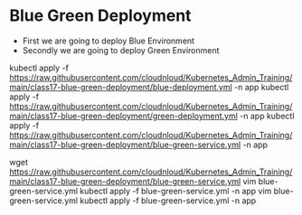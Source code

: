 # Blue Green Deployment

- First we are going to deploy Blue Environment
- Secondly we are going to deploy Green Environment


kubectl apply -f https://raw.githubusercontent.com/cloudnloud/Kubernetes_Admin_Training/main/class17-blue-green-deployment/blue-deployment.yml -n app
kubectl apply -f https://raw.githubusercontent.com/cloudnloud/Kubernetes_Admin_Training/main/class17-blue-green-deployment/green-deployment.yml -n app
kubectl apply -f https://raw.githubusercontent.com/cloudnloud/Kubernetes_Admin_Training/main/class17-blue-green-deployment/blue-green-service.yml -n app

wget https://raw.githubusercontent.com/cloudnloud/Kubernetes_Admin_Training/main/class17-blue-green-deployment/blue-green-service.yml
vim blue-green-service.yml 
kubectl apply -f blue-green-service.yml -n app
vim blue-green-service.yml 
kubectl apply -f blue-green-service.yml -n app